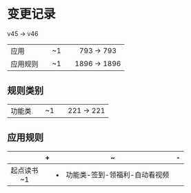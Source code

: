 # 变更记录

v45 -> v46

||||||
|-|:-:|:-:|:-:|:-:|
|应用||~1||793 -> 793|
|应用规则||~1||1896 -> 1896|

## 规则类别

||||||
|-|:-:|:-:|:-:|:-:|
|功能类||~1||221 -> 221|

## 应用规则

||+|~|-|
|:-:|-|-|-|
|起点读书<br>~1||<li>功能类-签到-领福利-自动看视频||

